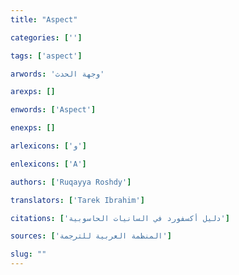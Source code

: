 ```yaml
---
title: "Aspect"

categories: ['']

tags: ['aspect']

arwords: 'وجهة الحدث'

arexps: []

enwords: ['Aspect']

enexps: []

arlexicons: ['و']

enlexicons: ['A']

authors: ['Ruqayya Roshdy']

translators: ['Tarek Ibrahim']

citations: ['دليل أكسفورد في السانيات الحاسوبية']

sources: ['المنظمة العربية للترجمة']

slug: ""
---
```

